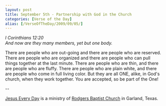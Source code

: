 ```yaml
---
layout: post
title: September 5th - Partnership with God in the Church
categories: [Verse of the Day]
alias: [/VerseOfTheDay/2009/09/05/]
---
```


_I Corinthians 12:20  
And now are they many members, yet but one body._

There are people who are out-going and there are people who are
reserved. There are people who are organized and there are people who
can pull things together at the last minute. There are people who are
thin, and there are people who are fluffy. There are people who are
plain white, and there are people who come in full living color. But
they are all ONE, alike, in God's church, when they work together.
You are accepted, so be part of the One!

 --

<a href=http://jesuseveryday.net>Jesus Every Day</a> is a ministry of <a href=http://rodgersbaptist.net>Rodgers Baptist Church</a> in Garland, Texas.
